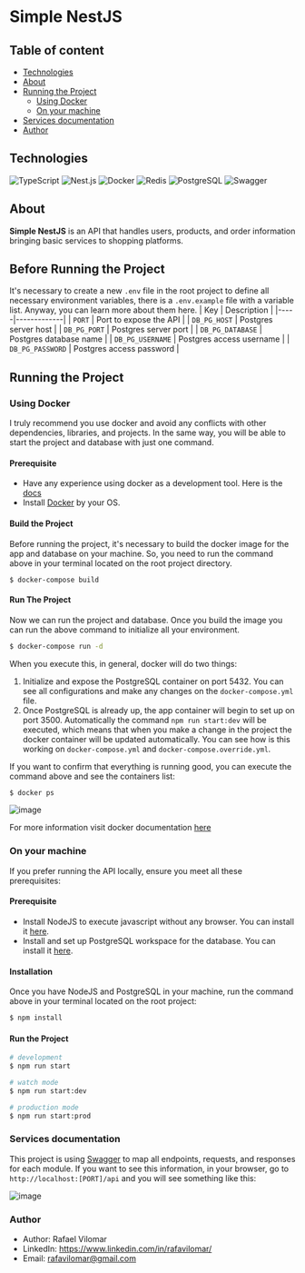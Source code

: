 # Simple NestJS

## Table of content
- [Technologies](#technologies)
- [About](#about)
- [Running the Project](#running-the-project)
  - [Using Docker](#using-docker)
  - [On your machine](#on-your-machine)
- [Services documentation](#services-documentation)
- [Author](#author)

## Technologies
![TypeScript](https://img.shields.io/badge/-TypeScript-3178C6?style=flat&logo=TypeScript&logoColor=ffffff)
![Nest.js](https://img.shields.io/badge/-NestJS-E0234E?style=flat&logo=nestjs&logoColor=fff)
![Docker](https://img.shields.io/badge/-Docker-2496ED?style=flat&logo=Docker&logoColor=fff)
![Redis](https://img.shields.io/badge/-Redis-DC382D?style=flat&logo=Redis&logoColor=fff)
![PostgreSQL](https://img.shields.io/badge/-PostgreSQL-4169E1?style=flat&logo=PostgreSQL&logoColor=fff)
![Swagger](https://img.shields.io/badge/-Swagger-85EA2D?style=flat&logo=swagger&logoColor=000)


## About
**Simple NestJS** is an API that handles users, products, and order information bringing basic services to shopping platforms.

## Before Running the Project
It's necessary to create a new `.env` file in the root project to define all necessary environment variables, there is a `.env.example` file with a variable list. Anyway, you can learn more about them here.
| Key | Description |
|-----|-------------|
| `PORT` | Port to expose the API |
| `DB_PG_HOST` | Postgres server host |
| `DB_PG_PORT` | Postgres server port |
| `DB_PG_DATABASE` | Postgres database name |
| `DB_PG_USERNAME` | Postgres access username |
| `DB_PG_PASSWORD` | Postgres access password |

## Running the Project
### Using Docker
I truly recommend you use docker and avoid any conflicts with other dependencies, libraries, and projects. In the same way, you will be able to start the project and database with just one command.
#### Prerequisite
- Have any experience using docker as a development tool. Here is the [docs](https://docs.docker.com/get-started/02_our_app/) 
- Install [Docker](https://docs.docker.com/get-docker/) by your OS.

#### Build the Project
Before running the project, it's necessary to build the docker image for the app and database on your machine. So, you need to run the command above in your terminal located on the root project directory.
```bask
$ docker-compose build
```

#### Run The Project
Now we can run the project and database. Once you build the image you can run the above command to initialize all your environment.
```bash
$ docker-compose run -d
```
When you execute this, in general, docker will do two things:
1. Initialize and expose the PostgreSQL container on port 5432. You can see all configurations and make any changes on the `docker-compose.yml` file.
2. Once PostgreSQL is already up, the app container will begin to set up on port 3500. Automatically the command `npm run start:dev` will be executed, which means that when you make a change in the project the docker container will be updated automatically. You can see how is this working on `docker-compose.yml` and `docker-compose.override.yml`.

If you want to confirm that everything is running good, you can execute the command above and see the containers list:
```bash
$ docker ps
```

![image](https://user-images.githubusercontent.com/38932497/191145800-d3b0d479-415c-4846-bc40-9a4c86ce6266.png)

For more information visit docker documentation [here](https://docs.docker.com/get-started/02_our_app/)

### On your machine
If you prefer running the API locally, ensure you meet all these prerequisites:
#### Prerequisite
- Install NodeJS to execute javascript without any browser. You can install it [here](https://nodejs.org/en/download/).
- Install and set up PostgreSQL workspace for the database. You can install it [here](https://www.postgresql.org/download/).

#### Installation
Once you have NodeJS and PostgreSQL in your machine, run the command above in your terminal located on the root project:
```bash
$ npm install
```

#### Run the Project
```bash
# development
$ npm run start

# watch mode
$ npm run start:dev

# production mode
$ npm run start:prod
```

### Services documentation
This project is using [Swagger](https://swagger.io/) to map all endpoints, requests, and responses for each module. If you want to see this information, in your browser, go to `http://localhost:[PORT]/api` and you will see something like this:

![image](https://user-images.githubusercontent.com/38932497/191145681-f7cf0dab-bfcf-4572-a88e-ed803321f7c6.png)


### Author
- Author: Rafael Vilomar
- LinkedIn: https://www.linkedin.com/in/rafavilomar/
- Email: rafavilomar@gmail.com

